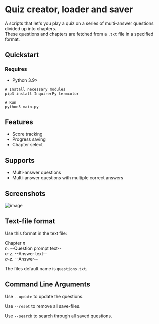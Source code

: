# Quiz creator, loader and saver

A scripts that let's you play a quiz on a series of multi-answer questions divided up into chapters.  
These questions and chapters are fetched from a `.txt` file in a specified format.

## Quickstart
### Requires
- Python 3.9>

```shell
# Install necessary modules
pip3 install InquirerPy termcolor

# Run
python3 main.py
```

## Features

- Score tracking
- Progress saving
- Chapter select

## Supports

- Multi-answer questions
- Multi-answer questions with multiple correct answers

## Screenshots

![image](https://user-images.githubusercontent.com/63741680/159105089-796b8f4e-8ec8-4e83-9a2f-bc3023cb7069.png)

## Text-file format

Use this format in the text file:

Chapter *n*  
  *n*. --Question prompt text--  
  *a-z*. --Answer text--  
  *a-z*. --Answer--  

The files default name is `questions.txt`.

## Command Line Arguments

Use `--update` to update the questions.

Use `--reset` to remove all save-files.

Use `--search` to search through all saved questions.
